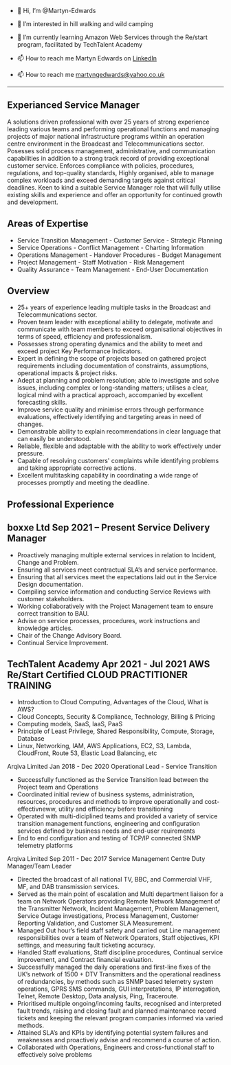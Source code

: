 - 👋 Hi, I’m @Martyn-Edwards
- 👀 I’m interested in hill walking and wild camping
- 🌱 I’m currently learning Amazon Web Services through the Re/start program, facilitated by TechTalent Academy

- 📫 How to reach me Martyn Edwards on [LinkedIn](https://www.linkedin.com/in/martyn-edwards-025b601b8/)
- 📫 How to reach me martyngedwards@yahoo.co.uk


----------------------------------------------------------------------------------------------------------------
                                               

Experianced Service Manager
-
A solutions driven professional with over 25 years of strong experience leading various teams and performing operational functions and managing projects of major national infrastructure programs within an operation centre environment in the Broadcast and Telecommunications sector. Posesses solid process management, administrative, and communication capabilities in addition to a strong track record of providing exceptional customer service. Enforces compliance with policies, procedures, regulations, and top-quality standards, Highly organised, able to manage complex workloads and exceed demanding targets against critical deadlines. Keen to kind a suitable Service Manager role that will fully utilise existing skills and experience and offer an opportunity for continued growth and development.

 Areas of Expertise
  -
  - Service Transition Management          - Customer Service          - Strategic Planning
  - Service Operations                     - Conflict Management       - Charting Information
  - Operations Management                  - Handover Procedures       - Budget Management
  - Project Management                     - Staff Motivation          - Risk Management
  - Quality Assurance                      - Team Management           - End-User Documentation
  
 Overview
 -
 - 25+ years of experience leading multiple tasks in the Broadcast and Telecommunications sector.
 - Proven team leader with exceptional ability to delegate, motivate and communicate with team members to exceed organisational objectives in terms of speed, efficiency and professionalism.
 - Possesses strong operating dynamics and the ability to meet and exceed project Key Performance Indicators. 
 - Expert in defining the scope of projects based on gathered project requirements including documentation of constraints, assumptions, operational impacts & project risks.
 - Adept at planning and problem resolution; able to investigate and solve issues, including complex or long-standing matters; utilises a clear, logical mind with a practical approach, accompanied by excellent forecasting skills.
 - Improve service quality and minimise errors through performance evaluations, effectively identifying and targeting areas in need of changes.
 - Demonstrable ability to explain recommendations in clear language that can easily be understood.
 - Reliable, flexible and adaptable with the ability to work effectively under pressure.
 - Capable of resolving customers' complaints while identifying problems and taking appropriate corrective actions.
 - Excellent multitasking capability in coordinating a wide range of processes promptly and meeting the deadline.

 Professional Experience
 -
boxxe Ltd	Sep 2021 – Present
Service Delivery Manager
- 
- Proactively managing multiple external services in relation to Incident, Change and Problem.
- Ensuring all services meet contractual SLA’s and service performance.
- Ensuring that all services meet the expectations laid out in the Service Design documentation.
- Compiling service information and conducting Service Reviews with customer stakeholders.
- Working collaboratively with the Project Management team to ensure correct transition to BAU.
- Advise on service processes, procedures, work instructions and knowledge articles.
- Chair of the Change Advisory Board.
- Continual Service Improvement.

 
TechTalent Academy Apr 2021 - Jul 2021
AWS Re/Start Certified CLOUD PRACTITIONER TRAINING
 - 
 - Introduction to Cloud Computing, Advantages of the Cloud, What is AWS?
 - Cloud Concepts, Security & Compliance, Technology, Billing & Pricing
 - Computing models, SaaS, IaaS, PaaS
 - Principle of Least Privilege, Shared Responsibility, Compute, Storage, Database
 - Linux, Networking, IAM, AWS Applications, EC2, S3, Lambda, CloudFront, Route 53, Elastic Load Balancing, etc

Arqiva Limited Jan 2018 - Dec 2020
Operational Lead - Service Transition

 - Successfully functioned as the Service Transition lead between the Project team and Operations
 - Coordinated initial review of business systems, administration, resources, procedures and methods to improve operationally and cost-effectivneww, utility and efficiency before transitioning
 - Operated with multi-diciplined teams and provided a variety of service transition management functions, engineering and configuration services defined by business needs and end-user reuirements
 - End to end configuration and testing of TCP/IP connected SNMP telemetry platforms

Arqiva Limited Sep 2011 - Dec 2017
Service Management Centre Duty Manager/Team Leader

 - Directed the broadcast of all national TV, BBC, and Commercial VHF, MF, and DAB transmission services.
 - Served as the main point of escalation and Multi department liaison for a team on Network Operators providing Remote Network Management of the Transmitter Network, Incident Management, Problem Management, Service Outage investigations, Process Management, Customer Reporting Validation, and Customer SLA Measurement.
 - Managed Out hour’s field staff safety and carried out Line management responsibilities over a team of Network Operators, Staff objectives, KPI settings, and measuring fault ticketing accuracy.
 - Handled Staff evaluations, Staff discipline procedures, Continual service improvement, and Contract financial evaluation.
 - Successfully managed the daily operations and first-line fixes of the UK’s network of 1500 + DTV Transmitters and the operational readiness of redundancies, by methods such as SNMP based telemetry system operations, GPRS SMS commands, GUI interpretations, IP interrogation, Telnet, Remote Desktop, Data analysis, Ping, Traceroute.  
 - Prioritised multiple ongoing/incoming faults, recognised and interpreted fault trends, raising and closing fault and planned maintenance record tickets and keeping the relevant program companies informed via varied methods. 
 - Attained SLA’s and KPIs by identifying potential system failures and weaknesses and proactively advise and recommend a course of action.
 - Collaborated with Operations, Engineers and cross-functional staff to effectively solve problems

<!---
Martyn-Edwards/Martyn-Edwards is a ✨ special ✨ repository because its `README.md` (this file) appears on your GitHub profile.
You can click the Preview link to take a look at your changes.
--->
